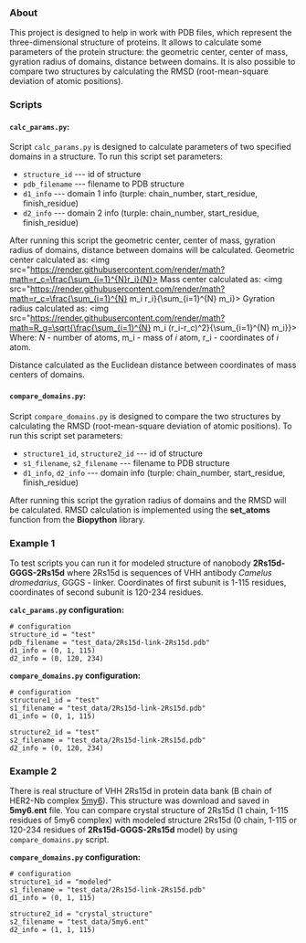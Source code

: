 ### About
This project is designed to help in work with PDB files, which represent the three-dimensional structure of proteins. It allows to calculate some parameters of the protein structure: the geometric center, center of mass, gyration radius of domains, distance between domains. It is also possible to compare two structures by calculating the RMSD (root-mean-square deviation of atomic positions).

### Scripts
#### `calc_params.py`:
Script `calc_params.py` is designed to calculate parameters of two specified domains in a structure. To run this script set parameters:
- `structure_id` --- id of structure
- `pdb_filename` --- filename to PDB structure
- `d1_info` --- domain 1 info (turple: chain_number, start_residue, finish_residue)
- `d2_info` --- domain 2 info (turple: chain_number, start_residue, finish_residue)

After running this script the geometric center, center of mass, gyration radius of domains, distance between domains will be calculated.
Geometric center calculated as:
<img src="https://render.githubusercontent.com/render/math?math=r_c=\frac{\sum_{i=1}^{N}r_i}{N}>
Mass center calculated as:
<img src="https://render.githubusercontent.com/render/math?math=r_c=\frac{\sum_{i=1}^{N} m_i r_i}{\sum_{i=1}^{N} m_i}>
Gyration radius calculated as:
<img src="https://render.githubusercontent.com/render/math?math=R_g=\sqrt{\frac{\sum_{i=1}^{N} m_i (r_i-r_c)^2}{\sum_{i=1}^{N} m_i}}>
Where: *N* - number of atoms, m_i - mass of *i* atom, r_i - coordinates of *i* atom.

Distance calculated as the Euclidean distance between coordinates of mass centers of domains.

#### `compare_domains.py`:
Script `compare_domains.py` is designed to compare the two structures by calculating the RMSD (root-mean-square deviation of atomic positions). To run this script set parameters:
- `structure1_id`, `structure2_id` --- id of structure
- `s1_filename`, `s2_filename` --- filename to PDB structure
- `d1_info`, `d2_info` --- domain info (turple: chain_number, start_residue, finish_residue)

After running this script the gyration radius of domains and the RMSD will be calculated. RMSD calculation is implemented using the **set_atoms** function from the **Biopython** library.

### Example 1
To test scripts you can run it for modeled structure of nanobody **2Rs15d-GGGS-2Rs15d** where 2Rs15d is sequences of VHH antibody *Camelus dromedarius*, GGGS - linker. Coordinates of first subunit is 1-115 residues, coordinates of second subunit is 120-234 residues.

__`calc_params.py` configuration:__
```
# configuration
structure_id = "test"
pdb_filename = "test_data/2Rs15d-link-2Rs15d.pdb"
d1_info = (0, 1, 115)
d2_info = (0, 120, 234)
```

__`compare_domains.py` configuration:__
```
# configuration
structure1_id = "test"
s1_filename = "test_data/2Rs15d-link-2Rs15d.pdb"
d1_info = (0, 1, 115)

structure2_id = "test"
s2_filename = "test_data/2Rs15d-link-2Rs15d.pdb"
d2_info = (0, 120, 234)
```

### Example 2
There is real structure of VHH 2Rs15d in protein data bank (B chain of HER2-Nb complex [5my6](https://www.rcsb.org/structure/5MY6)). This structure was download and saved in **5my6.ent** file. You can compare crystal structure of 2Rs15d (1 chain, 1-115 residues of 5my6 complex) with modeled structure 2Rs15d (0 chain, 1-115 or 120-234 residues of **2Rs15d-GGGS-2Rs15d** model) by using `compare_domains.py` script.

__`compare_domains.py` configuration:__
```
# configuration
structure1_id = "modeled"
s1_filename = "test_data/2Rs15d-link-2Rs15d.pdb"
d1_info = (0, 1, 115)

structure2_id = "crystal_structure"
s2_filename = "test_data/5my6.ent"
d2_info = (1, 1, 115)
```
